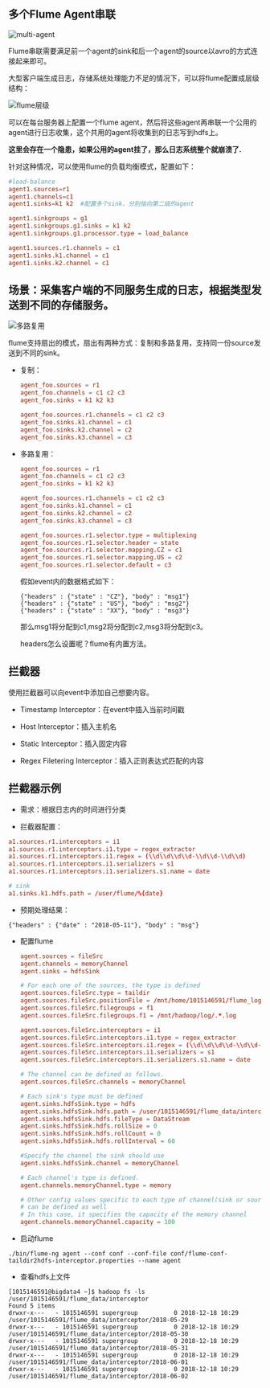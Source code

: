 ## 多个Flume Agent串联

![multi-agent][1]

Flume串联需要满足前一个agent的sink和后一个agent的source以avro的方式连接起来即可。

大型客户端生成日志，存储系统处理能力不足的情况下，可以将flume配置成层级结构：

![flume层级][2]

可以在每台服务器上配置一个flume agent，然后将这些agent再串联一个公用的agent进行日志收集，这个共用的agent将收集到的日志写到hdfs上。


**这里会存在一个隐患，如果公用的agent挂了，那么日志系统整个就崩溃了.**

针对这种情况，可以使用flume的负载均衡模式，配置如下：

```conf
#load-balance
agent1.sources=r1
agent1.channels=c1
agent1.sinks=k1 k2  #配置多个sink，分别指向第二级的agent

agent1.sinkgroups = g1
agent1.sinkgroups.g1.sinks = k1 k2
agent1.sinkgroups.g1.processor.type = load_balance

agent1.sources.r1.channels = c1
agent1.sinks.k1.channel = c1
agent1.sinks.k2.channel = c1
```

## 场景：采集客户端的不同服务生成的日志，根据类型发送到不同的存储服务。

![多路复用][3]

flume支持扇出的模式，扇出有两种方式：复制和多路复用，支持同一份source发送到不同的sink。

- 复制：

    ```conf
    agent_foo.sources = r1
    agent_foo.channels = c1 c2 c3
    agent_foo.sinks = k1 k2 k3

    agent_foo.sources.r1.channels = c1 c2 c3
    agent_foo.sinks.k1.channel = c1
    agent_foo.sinks.k2.channel = c2
    agent_foo.sinks.k3.channel = c3
    ```

- 多路复用：

    ```conf
    agent_foo.sources = r1
    agent_foo.channels = c1 c2 c3
    agent_foo.sinks = k1 k2 k3

    agent_foo.sources.r1.channels = c1 c2 c3
    agent_foo.sinks.k1.channel = c1
    agent_foo.sinks.k2.channel = c2
    agent_foo.sinks.k3.channel = c3

    agent_foo.sources.r1.selector.type = multiplexing
    agent_foo.sources.r1.selector.header = state
    agent_foo.sources.r1.selector.mapping.CZ = c1
    agent_foo.sources.r1.selector.mapping.US = c2
    agent_foo.sources.r1.selector.default = c3
    ```

    假如event内的数据格式如下：
    ```
    {"headers" : {"state" : "CZ"}, "body" : "msg1"}
    {"headers" : {"state" : "US"}, "body" : "msg2"}
    {"headers" : {"state" : "XX"}, "body" : "msg3"}
    ```

    那么msg1将分配到c1,msg2将分配到c2,msg3将分配到c3。

    headers怎么设置呢？flume有内置方法。

## 拦截器

使用拦截器可以向event中添加自己想要内容。

- Timestamp Interceptor：在event中插入当前时间戳

- Host Interceptor：插入主机名

- Static Interceptor：插入固定内容

- Regex Filetering Interceptor：插入正则表达式匹配的内容

## 拦截器示例

- 需求：根据日志内的时间进行分类

- 拦截器配置：

```conf
a1.sources.r1.interceptors = i1
a1.sources.r1.interceptors.i1.type = regex_extractor
a1.sources.r1.interceptors.i1.regex = (\\d\\d\\d\\d-\\d\\d-\\d\\d)
a1.sources.r1.interceptors.i1.serializers = s1
a1.sources.r1.interceptors.i1.serializers.s1.name = date

# sink
a1.sinks.k1.hdfs.path = /user/flume/%{date}
```

- 预期处理结果：

```
{"headers" : {"date" : "2018-05-11"}, "body" : "msg"}
```

- 配置flume

    ```conf
    agent.sources = fileSrc
    agent.channels = memoryChannel
    agent.sinks = hdfsSink

    # For each one of the sources, the type is defined
    agent.sources.fileSrc.type = taildir
    agent.sources.fileSrc.positionFile = /mnt/home/1015146591/flume_log/hdfs_sink/interceptor/positionFile
    agent.sources.fileSrc.filegroups = f1
    agent.sources.fileSrc.filegroups.f1 = /mnt/hadoop/log/.*.log

    agent.sources.fileSrc.interceptors = i1
    agent.sources.fileSrc.interceptors.i1.type = regex_extractor
    agent.sources.fileSrc.interceptors.i1.regex = (\\d\\d\\d\\d-\\d\\d-\\d\\d)
    agent.sources.fileSrc.interceptors.i1.serializers = s1
    agent.sources.fileSrc.interceptors.i1.serializers.s1.name = date

    # The channel can be defined as follows.
    agent.sources.fileSrc.channels = memoryChannel

    # Each sink's type must be defined
    agent.sinks.hdfsSink.type = hdfs
    agent.sinks.hdfsSink.hdfs.path = /user/1015146591/flume_data/interceptor/%{date}
    agent.sinks.hdfsSink.hdfs.fileType = DataStream
    agent.sinks.hdfsSink.hdfs.rollSize = 0
    agent.sinks.hdfsSink.hdfs.rollCount = 0
    agent.sinks.hdfsSink.hdfs.rollInterval = 60

    #Specify the channel the sink should use
    agent.sinks.hdfsSink.channel = memoryChannel

    # Each channel's type is defined.
    agent.channels.memoryChannel.type = memory

    # Other config values specific to each type of channel(sink or source)
    # can be defined as well
    # In this case, it specifies the capacity of the memory channel
    agent.channels.memoryChannel.capacity = 100
    ```

- 启动flume

```
./bin/flume-ng agent --conf conf --conf-file conf/flume-conf-taildir2hdfs-interceptor.properties --name agent 
```

- 查看hdfs上文件

```
[1015146591@bigdata4 ~]$ hadoop fs -ls  /user/1015146591/flume_data/interceptor
Found 5 items
drwxr-x---   - 1015146591 supergroup          0 2018-12-18 10:29 /user/1015146591/flume_data/interceptor/2018-05-29
drwxr-x---   - 1015146591 supergroup          0 2018-12-18 10:29 /user/1015146591/flume_data/interceptor/2018-05-30
drwxr-x---   - 1015146591 supergroup          0 2018-12-18 10:29 /user/1015146591/flume_data/interceptor/2018-05-31
drwxr-x---   - 1015146591 supergroup          0 2018-12-18 10:29 /user/1015146591/flume_data/interceptor/2018-06-01
drwxr-x---   - 1015146591 supergroup          0 2018-12-18 10:29 /user/1015146591/flume_data/interceptor/2018-06-02

```



[1]: https://flume.apache.org/_images/UserGuide_image03.png
[2]: https://flume.apache.org/_images/UserGuide_image02.png
[3]: https://flume.apache.org/_images/UserGuide_image01.png